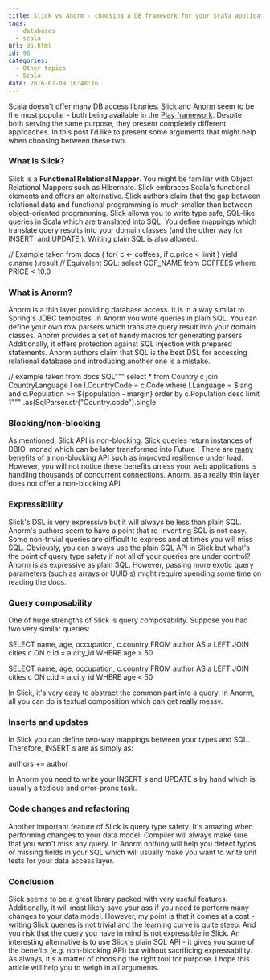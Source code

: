 ```yaml
---
title: Slick vs Anorm - choosing a DB framework for your Scala application
tags:
  - databases
  - scala
url: 96.html
id: 96
categories:
  - Other topics
  - Scala
date: 2016-07-09 16:48:16
---
```


Scala doesn't offer many DB access libraries. [Slick](http://slick.lightbend.com) and [Anorm](https://www.playframework.com/documentation/2.5.x/ScalaAnorm) seem to be the most popular - both being available in the [Play framework](https://www.playframework.com). Despite both serving the same purpose, they present completely different approaches. In this post I'd like to present some arguments that might help when choosing between these two.

### What is Slick?

Slick is a **Functional Relational Mapper**. You might be familiar with Object Relational Mappers such as Hibernate. Slick embraces Scala's functional elements and offers an alternative. Slick authors claim that the gap between relational data and functional programming is much smaller than between object-oriented programming. Slick allows you to write type safe, SQL-like queries in Scala which are translated into SQL. You define mappings which translate query results into your domain classes (and the other way for INSERT  and UPDATE ). Writing plain SQL is also allowed.

// Example taken from docs
( for( c <- coffees; if c.price < limit ) yield c.name ).result
// Equivalent SQL: select COF_NAME from COFFEES where PRICE < 10.0

### What is Anorm?

Anorm is a thin layer providing database access. It is in a way similar to Spring's JDBC templates. In Anorm you write queries in plain SQL. You can define your own row parsers which translate query result into your domain classes. Anorm provides a set of handy macros for generating parsers. Additionally, it offers protection against SQL injection with prepared statements. Anorm authors claim that SQL is the best DSL for accessing relational database and introducing another one is a mistake.

// example taken from docs
SQL"""
  select * from Country c 
    join CountryLanguage l on l.CountryCode = c.Code 
    where l.Language = $lang and c.Population >= ${population - margin}
    order by c.Population desc limit 1"""
  .as(SqlParser.str("Country.code").single

### Blocking/non-blocking

As mentioned, Slick API is non-blocking. Slick queries return instances of DBIO  monad which can be later transformed into Future . There are [many benefits](http://codewithstyle.info/asynchronous-programming-scala-vs-c/) of a non-blocking API such as improved resilience under load. However, you will not notice these benefits unless your web applications is handling thousands of concurrent connections. Anorm, as a really thin layer, does not offer a non-blocking API.

### Expressibility

Slick's DSL is very expressive but it will always be less than plain SQL. Anorm's authors seem to have a point that re-inventing SQL is not easy. Some non-trivial queries are difficult to express and at times you will miss SQL. Obviously, you can always use the plain SQL API in Slick but what's the point of query type safety if not all of your queries are under control? Anorm is as expressive as plain SQL. However, passing more exotic query parameters (such as arrays or UUID s) might require spending some time on reading the docs.

### Query composability

One of huge strengths of Slick is query composability. Suppose you had two very similar queries:

SELECT name, age, occupation, c.country
FROM author AS a
LEFT JOIN cities c ON c.id = a.city_id
WHERE age > 50

SELECT name, age, occupation, c.country
FROM author AS a
LEFT JOIN cities c ON c.id = a.city_id
WHERE age < 50

In Slick, it's very easy to abstract the common part into a query. In Anorm, all you can do is textual composition which can get really messy.

### Inserts and updates

In Slick you can define two-way mappings between your types and SQL. Therefore, INSERT s are as simply as:

authors += author

In Anorm you need to write your INSERT s and UPDATE s by hand which is usually a tedious and error-prone task.

### Code changes and refactoring

Another important feature of Slick is query type safety. It's amazing when performing changes to your data model. Compiler will always make sure that you won't miss any query. In Anorm nothing will help you detect typos or missing fields in your SQL which will usually make you want to write unit tests for your data access layer.

### Conclusion

Slick seems to be a great library packed with very useful features. Additionally, it will most likely save your ass if you need to perform many changes to your data model. However, my point is that it comes at a cost - writing Slick queries is not trivial and the learning curve is quite steep. And you risk that the query you have in mind is not expressible in Slick. An interesting alternative is to use Slick's plain SQL API - it gives you some of the benefits (e.g. non-blocking API) but without sacrificing expressability. As always, it's a matter of choosing the right tool for purpose. I hope this article will help you to weigh in all arguments.